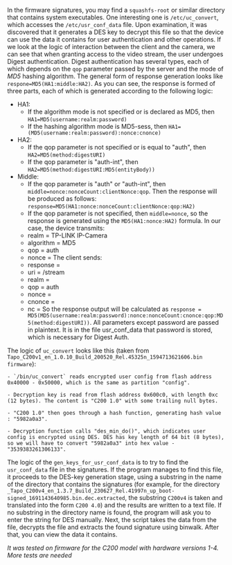 In the firmware signatures, you may find a `squashfs-root` or similar directory that contains system executables. 
One interesting one is `/etc/uc_convert`, which accesses the `/etc/usr_conf_data` file. 
Upon examination, it was discovered that it generates a DES key to decrypt this file so that the device can use the data it contains for user authentication and other operations.
If we look at the logic of interaction between the client and the camera, we can see that when granting access to the video stream, the user undergoes Digest authentication.
Digest authentication has several types, each of which depends on the `qop` parameter passed by the server and the mode of *MD5* hashing algorithm.
The general form of response generation looks like `respone=MD5(HA1:middle:HA2)`.
As you can see, the response is formed of three parts, each of which is generated according to the following logic:
- HA1:
    - If the algorithm mode is not specified or is declared as MD5, then `HA1=MD5(username:realm:password)`
	- If the hashing algorithm mode is MD5-sess, then `HA1=(MD5(username:realm:password):nonce:cnonce)`
- HA2:
    - If the qop parameter is not specified or is equal to "auth", then `HA2=MD5(method:digestURI)`
    - If the qop parameter is "auth-int", then `HA2=MD5(method:digestURI:MD5(entityBody))`
- Middle:
    - If the qop parameter is "auth" or "auth-int", then `middle=nonce:nonceCount:clientNonce:qop`. Then the response will be produced as follows: 
`response=MD5(HA1:nonce:nonceCount:clientNonce:qop:HA2)`
    - If the qop parameter is not specified, then `middle=nonce`, so the response is generated using the `MD5(HA1:nonce:HA2)` formula.
In our case, the device transmits: 
    - realm = TP-LINK IP-Camera
    - algorithm = MD5
    - qop = auth
    - nonce = <some string>
The client sends:
    - response = <result of auth>
    - uri = /stream
    - realm = <same realm>
    - qop = auth
    - nonce = <some string>
    - cnonce = <some string>
    - nc = <some string>
So the response output will be calculated as `response = MD5(MD5(username:realm:password):nonce:nonceCount:cnonce:qop:MD5(method:digestURI))`.
All parameters except password are passed in plaintext. It is in the file usr_conf_data that password is stored, which is necessary for Digest Auth.

The logic of `uc_convert` looks like this (taken from `Tapo_C200v1_en_1.0.10_Build_200520_Rel.45325n_1594713621606.bin firmware`):

    - `/bin/uc_convert` reads encrypted user config from flash address 0x40000 - 0x50000, which is the same as partition "config".

    - Decryption key is read from flash address 0x600c0, with length 0xc (12 bytes). The content is "C200 1.0" with some trailing null bytes.

    - "C200 1.0" then goes through a hash function, generating hash value : "5982a0a3".

    - Decryption function calls "des_min_do()", which indicates user config is encrypted using DES. DES has key length of 64 bit (8 bytes), so we will have to convert "5982a0a3" into hex value - "3539383261306133".

The logic of the `gen_keys_for_usr_conf_data` is to try to find the `usr_conf_data` file in the signatures. 
If the program manages to find this file, it proceeds to the DES-key generation stage, using a substring in the name of the directory that contains the signatures (for example, for the directory `_Tapo_C200v4_en_1.3.7_Build_230627_Rel.41997n_up_boot-signed_1691143640985.bin.dec.extracted`, the substring `C200v4` is taken and translated into the form `C200 4.0`) and the results are written to a text file.
If no substring in the directory name is found, the program will ask you to enter the string for DES manually. 
Next, the script takes the data from the file, decrypts the file and extracts the found signature using binwalk. 
After that, you can view the data it contains.

*It was tested on firmware for the C200 model with hardware versions 1-4. More tests are needed*
